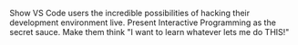 Show VS Code users the incredible possibilities of hacking their development environment live. Present Interactive Programming as the secret sauce. Make them think "I want to learn whatever lets me do THIS!"
